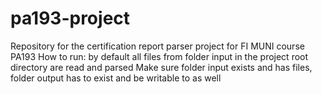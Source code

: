 # pa193-project
Repository for the certification report parser project for FI MUNI course PA193
How to run:
by default all files from folder input in the project root directory are read and parsed
Make sure folder input exists and has files, folder output has to exist and be writable to as well
